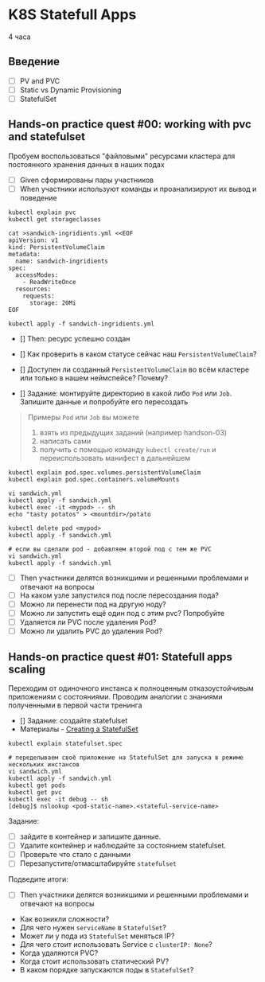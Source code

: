 K8S Statefull Apps
==================
4 часа

Введение
--------------

- [ ] PV and PVC
- [ ] Static vs Dynamic Provisioning
- [ ] StatefulSet

Hands-on practice quest #00: working with pvc and statefulset
-------------------------------------------------------------
Пробуем воспользоваться "файловыми" ресурсами кластера для постоянного хранения данных в наших подах

- [ ] Given сформированы пары участников
- [ ] When участники используют команды и проанализируют их вывод и поведение

```shell script
kubectl explain pvc
kubectl get storageclasses

cat >sandwich-ingridients.yml <<EOF
apiVersion: v1
kind: PersistentVolumeClaim
metadata:
  name: sandwich-ingridients
spec:
  accessModes:
    - ReadWriteOnce
  resources:
    requests:
      storage: 20Mi
EOF
```

`kubectl apply -f sandwich-ingridients.yml`

- [] Then: ресурс успешно создан
- [] Как проверить в каком статусе сейчас наш `PersistentVolumeClaim`?
- [] Доступен ли созданный `PersistentVolumeClaim` во всём кластере или только в нашем неймспейсе? Почему?


- [] Задание: монтируйте директорию в какой либо `Pod` или `Job`. Запишите данные и попробуйте его пересоздать

> Примеры `Pod` или `Job` вы можете 
> 1. взять из предыдущих заданий (например handson-03)
> 2. написать сами
> 3. получить с помощью команду `kubectl create/run` и переиспользовать манифест в дальнейшем

```shell
kubectl explain pod.spec.volumes.persistentVolumeClaim
kubectl explain pod.spec.containers.volumeMounts

vi sandwich.yml
kubectl apply -f sandwich.yml
kubectl exec -it <mypod> -- sh
echo "tasty potatos" > <mountdir>/potato

kubectl delete pod <mypod>
kubectl apply -f sandwich.yml

# если вы сделали pod - добавляем второй под с тем же PVC
vi sandwich.yml 
kubectl apply -f sandwich.yml
```

- [ ] Then участники делятся возникшими и решенными проблемами и отвечают на вопросы
- [ ] На каком узле запустился под после пересоздания пода?
- [ ] Можно ли перенести под на другую ноду?
- [ ] Можно ли запустить ещё один под с этим pvc? Попробуйте
- [ ] Удаляется ли PVC после удаления Pod?
- [ ] Можно ли удалить PVC до удаления Pod?

Hands-on practice quest #01: Statefull apps scaling
---------------------------------------------------
Переходим от одиночного инстанса к полноценным отказоустойчивым приложениям с состояниями. 
Проводим аналогии с знаниями полученными в первой части тренинга

- [] Задание: создайте statefulset
- Материалы - [Creating a StatefulSet](https://kubernetes.io/docs/tutorials/stateful-application/basic-stateful-set/#creating-a-statefulset)


```shell
kubectl explain statefulset.spec

# переделываем своё приложение на StatefulSet для запуска в режиме нескольких инстансов
vi sandwich.yml
kubectl apply -f sandwich.yml
kubectl get pods
kubectl get pvc
kubectl exec -it debug -- sh
[debug]$ nslookup <pod-static-name>.<stateful-service-name>
```

Задание:
- [ ] зайдите в контейнер и запишите данные. 
- [ ] Удалите контейнер и наблюдайте за состоянием statefulset. 
- [ ] Проверьте что стало с данными
- [ ] Перезапустите/отмасштабируйте `statefulset`

Подведите итоги:
- [ ] Then участники делятся возникшими и решенными проблемами и отвечают на вопросы
- Как возникли сложности?
- Для чего нужен `serviceName` в `StatefulSet`?
- Может ли у пода из `StatefulSet` меняться IP?
- Для чего стоит использовать Service с `clusterIP: None`?
- Когда удаляются PVC?
- Когда стоит использовать статический PV?
- В каком порядке запускаются поды в `StatefulSet`?
